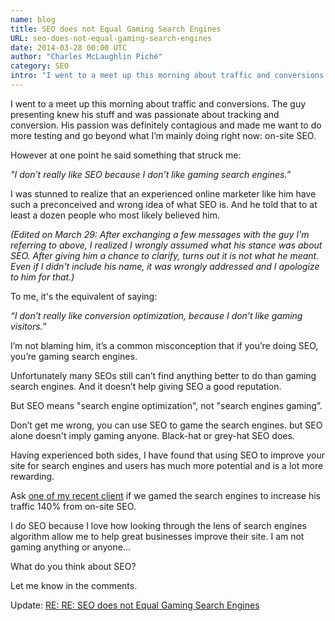 ```yaml
---
name: blog
title: SEO does not Equal Gaming Search Engines
URL: seo-does-not-equal-gaming-search-engines
date: 2014-03-28 00:00 UTC
author: "Charles McLaughlin Piché"
category: SEO
intro: "I went to a meet up this morning about traffic and conversions. The guy presenting knew his stuff and was passionate about tracking and conversion. His passion was definitely contagious and made me want to do more testing and go beyond what I’m mainly doing right now: on-site SEO."
---
```


I went to a meet up this morning about traffic and conversions.
The guy presenting knew his stuff and was passionate about tracking and conversion. His passion was definitely contagious and made me want to do more testing and go beyond what I’m mainly doing right now: on-site SEO.

However at one point he said something that struck me:

*"I don’t really like SEO because I don’t like gaming search engines.”*

I was stunned to realize that an experienced online marketer like him have such a preconceived and wrong idea of what SEO is. And he told that to at least a dozen people who most likely believed him.

*(Edited on March 29: After exchanging a few messages with the guy I'm referring to above, I realized I wrongly assumed what his stance was about SEO. After giving him a chance to clarify, turns out it is not what he meant. Even if I didn't include his name, it was wrongly addressed and I apologize to him for that.)*

To me, it's the equivalent of saying:

*“I don’t really like conversion optimization, because I don’t like gaming visitors.”*

I’m not blaming him, it’s a common misconception that if you’re doing SEO, you’re gaming search engines.

Unfortunately many SEOs still can’t find anything better to do than gaming search engines. And it doesn’t help giving SEO a good reputation.

But SEO means "search engine optimization", not "search engines gaming”.

Don’t get me wrong, you can use SEO to game the search engines. but SEO alone doesn't imply gaming anyone. Black-hat or grey-hat SEO does.

Having experienced both sides, I have found that using SEO to improve your site for search engines and users has much more potential and is a lot more rewarding.

Ask [one of my recent client](http://www.seocharles.com/blog/140-increase-in-search-traffic-case-study) if we gamed the search engines to increase his traffic 140% from on-site SEO.

I do SEO because I love how looking through the lens of search engines algorithm allow me to help great businesses improve their site. I am not gaming anything or anyone...

What do you think about SEO?

Let me know in the comments.

Update: [RE: RE: SEO does not Equal Gaming Search Engines]()
